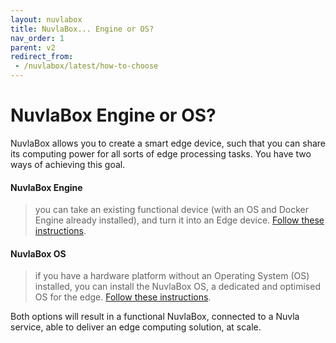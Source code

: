 ```yaml
---
layout: nuvlabox
title: NuvlaBox... Engine or OS?
nav_order: 1
parent: v2
redirect_from:
 - /nuvlabox/latest/how-to-choose
---
```


# NuvlaBox Engine or OS?

NuvlaBox allows you to create a smart edge device, such that you can share its computing power for all sorts of edge processing tasks. You have two ways of achieving this goal.

#### NuvlaBox Engine

> you can take an existing functional device (with an OS and Docker Engine already installed), and turn it into an Edge device. [Follow these instructions](/nuvlabox/v2/nuvlabox-engine).


#### NuvlaBox OS

> if you have a hardware platform without an Operating System (OS) installed, you can install the NuvlaBox OS, a dedicated and optimised OS for the edge. [Follow these instructions](/nuvlabox/v2/nuvlabox-os).

Both options will result in a functional NuvlaBox, connected to a Nuvla service, able to deliver an edge computing solution, at scale.
